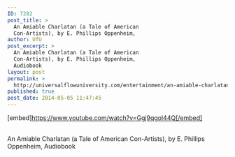 ```yaml
---
ID: 7282
post_title: >
  An Amiable Charlatan (a Tale of American
  Con-Artists), by E. Phillips Oppenheim,
author: UfU
post_excerpt: >
  An Amiable Charlatan (a Tale of American
  Con-Artists), by E. Phillips Oppenheim,
  Audiobook
layout: post
permalink: >
  http://universalflowuniversity.com/entertainment/an-amiable-charlatan-a-tale-of-american-con-artists-by-e-phillips-oppenheim/
published: true
post_date: 2014-05-05 11:47:45
---
```

[embed]https://www.youtube.com/watch?v=Ggj9qgol44Q[/embed]</br></br>
<p>An Amiable Charlatan (a Tale of American Con-Artists), by E. Phillips Oppenheim, Audiobook</p>